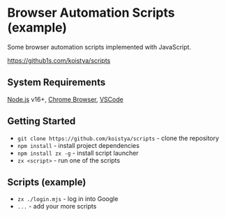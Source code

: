 # Browser Automation Scripts (example)

Some browser automation scripts implemented with JavaScript.

https://github1s.com/koistya/scripts

## System Requirements

[Node.js](https://nodejs.org/) v16+, [Chrome Browser](https://www.google.com/chrome/), [VSCode](https://code.visualstudio.com/)

## Getting Started

- `git clone https://github.com/koistya/scripts` - clone the repository
- `npm install` - install project dependencies
- `npm install zx -g` - install script launcher
- `zx <script>` - run one of the scripts

## Scripts (example)

- `zx ./login.mjs` - log in into Google
- `...` - add your more scripts
